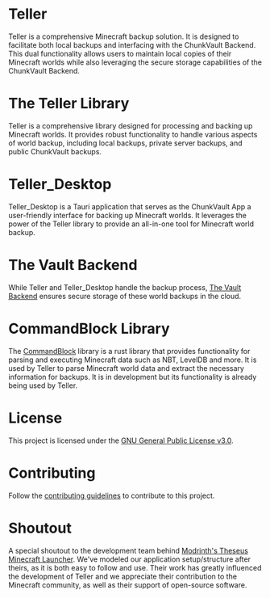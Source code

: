# Teller

Teller is a comprehensive Minecraft backup solution. It is designed to facilitate both local backups and interfacing with the ChunkVault Backend. This dual functionality allows users to maintain local copies of their Minecraft worlds while also leveraging the secure storage capabilities of the ChunkVault Backend.

# The Teller Library

Teller is a comprehensive library designed for processing and backing up Minecraft worlds. It provides robust functionality to handle various aspects of world backup, including local backups, private server backups, and public ChunkVault backups. 

# Teller_Desktop

Teller_Desktop is a Tauri application that serves as the ChunkVault App a user-friendly interface for backing up Minecraft worlds. It leverages the power of the Teller library to provide an all-in-one tool for Minecraft world backup. 

# The Vault Backend

While Teller and Teller_Desktop handle the backup process, [The Vault Backend](https://github.com/Valink-Solutions/vault) ensures secure storage of these world backups in the cloud.

# CommandBlock Library

The [CommandBlock](https://github.com/Valink-Solutions/commandblock) library is a rust library that provides functionality for parsing and executing Minecraft data such as NBT, LevelDB and more. It is used by Teller to parse Minecraft world data and extract the necessary information for backups. It is in development but its functionality is already being used by Teller.

# License

This project is licensed under the [GNU General Public License v3.0](LICENSE.txt).

# Contributing

Follow the [contributing guidelines](https://docs.chunkvault.com/teller/contributing/) to contribute to this project.

# Shoutout

A special shoutout to the development team behind [Modrinth's Theseus Minecraft Launcher](https://github.com/modrinth/theseus). We've modeled our application setup/structure after theirs, as it is both easy to follow and use. Their work has greatly influenced the development of Teller and we appreciate their contribution to the Minecraft community, as well as their support of open-source software.


